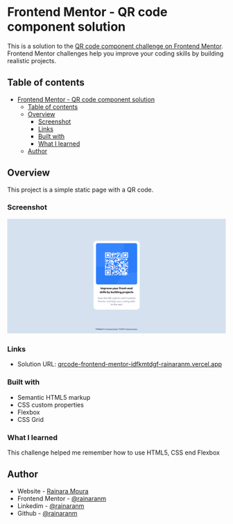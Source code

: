 # Frontend Mentor - QR code component solution

This is a solution to the [QR code component challenge on Frontend Mentor](https://www.frontendmentor.io/challenges/qr-code-component-iux_sIO_H). Frontend Mentor challenges help you improve your coding skills by building realistic projects. 

## Table of contents

- [Frontend Mentor - QR code component solution](#frontend-mentor---qr-code-component-solution)
  - [Table of contents](#table-of-contents)
  - [Overview](#overview)
    - [Screenshot](#screenshot)
    - [Links](#links)
    - [Built with](#built-with)
    - [What I learned](#what-i-learned)
  - [Author](#author)


## Overview
This project is a simple static page with a QR code.

### Screenshot

![](./screenshot.png)


### Links

- Solution URL: [qrcode-frontend-mentor-idfkmtdgf-rainaranm.vercel.app](https://qrcode-frontend-mentor-idfkmtdgf-rainaranm.vercel.app)


### Built with

- Semantic HTML5 markup
- CSS custom properties
- Flexbox
- CSS Grid


### What I learned

This challenge helped me remember how to use HTML5, CSS end Flexbox


## Author

- Website - [Rainara Moura](https://rainaranm.github.io)
- Frontend Mentor - [@rainaranm](https://www.frontendmentor.io/profile/rainaranm)
- Linkedim - [@rainaranm](https://www.linkedin.com/in/rainaranm/)
- Github - [@rainaranm](https://github.com/rainaranm)
